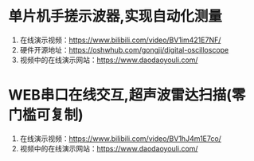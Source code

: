 

# 单片机手搓示波器,实现自动化测量
1. 在线演示视频：https://www.bilibili.com/video/BV1im421E7NF/
2. 硬件开源地址：https://oshwhub.com/gongji/digital-oscilloscope
3. 视频中的在线演示网站：https://www.daodaoyouli.com/




# WEB串口在线交互,超声波雷达扫描(零门槛可复制)
1. 在线演示视频：https://www.bilibili.com/video/BV1hJ4m1E7co/
2. 视频中的在线演示网站：https://www.daodaoyouli.com/